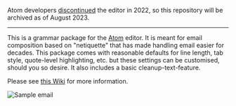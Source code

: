 Atom developers [discontinued](https://github.blog/2022-06-08-sunsetting-atom/) the editor in 2022,
so this repository will be archived as of August 2023.

---

This is a grammar package for the [Atom](https://atom.io/) editor. It is meant
for email composition based on "netiquette" that has made handling email easier
for decades. This package comes with reasonable defaults for line length, tab
style, quote-level highlighting, etc. but these settings can be customised,
should you so desire. It also includes a basic cleanup-text-feature.

Please see [this Wiki](https://github.com/rseichter/language-email/wiki) for more information.

![Sample email](https://www.seichter.de/img/language-email/ui-sample.png)
